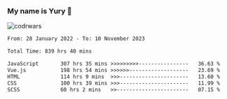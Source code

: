 ### My name is Yury 👋 
![codrwars](https://www.codewars.com/users/litury/badges/micro) 


<!--START_SECTION:waka-->

```txt
From: 28 January 2022 - To: 10 November 2023

Total Time: 839 hrs 40 mins

JavaScript       307 hrs 35 mins >>>>>>>>>----------------   36.63 %
Vue.js           198 hrs 54 mins >>>>>>-------------------   23.69 %
HTML             114 hrs 9 mins  >>>----------------------   13.60 %
CSS              100 hrs 39 mins >>>----------------------   11.99 %
SCSS             60 hrs 2 mins   >>-----------------------   07.15 %
```

<!--END_SECTION:waka-->

